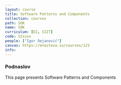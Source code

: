 ```yaml
---
layout: course
title: Software Patterns and Components
collection: courses
path: SOK
name: SOK
curriculum: [E2, SIIT]
code: SIxxxx
people: ["Igor Dejanović"]
canvas: https://enastava.io/courses/123
info:
---
```



### Podnaslov

This page presents Software Patterns and Components
